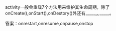 activity一般会重载7个方法用来维护其生命周期，除了onCreate(),onStart(),onDestory()外还有_____,_____,_____,_____。

答案：onrestart,onresume,onpause,onstop
